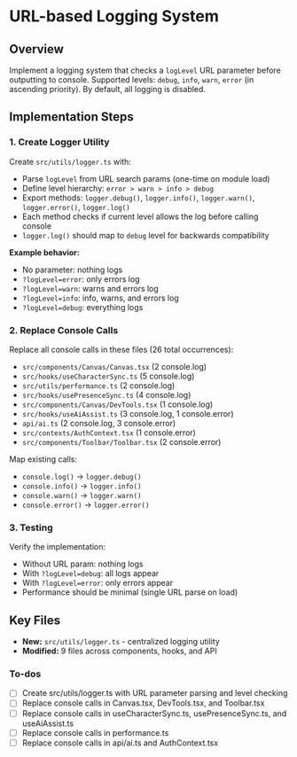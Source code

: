 <!-- 08720b48-2c09-47b0-a8f5-708b178c04c4 8cf82d23-e0e4-44e4-9f6b-39c9d845e72c -->
# URL-based Logging System

## Overview

Implement a logging system that checks a `logLevel` URL parameter before outputting to console. Supported levels: `debug`, `info`, `warn`, `error` (in ascending priority). By default, all logging is disabled.

## Implementation Steps

### 1. Create Logger Utility

Create `src/utils/logger.ts` with:

- Parse `logLevel` from URL search params (one-time on module load)
- Define level hierarchy: `error > warn > info > debug`
- Export methods: `logger.debug()`, `logger.info()`, `logger.warn()`, `logger.error()`, `logger.log()`
- Each method checks if current level allows the log before calling console
- `logger.log()` should map to `debug` level for backwards compatibility

**Example behavior:**

- No parameter: nothing logs
- `?logLevel=error`: only errors log
- `?logLevel=warn`: warns and errors log
- `?logLevel=info`: info, warns, and errors log
- `?logLevel=debug`: everything logs

### 2. Replace Console Calls

Replace all console calls in these files (26 total occurrences):

- `src/components/Canvas/Canvas.tsx` (2 console.log)
- `src/hooks/useCharacterSync.ts` (5 console.log)
- `src/utils/performance.ts` (2 console.log)
- `src/hooks/usePresenceSync.ts` (4 console.log)
- `src/components/Canvas/DevTools.tsx` (1 console.log)
- `src/hooks/useAiAssist.ts` (3 console.log, 1 console.error)
- `api/ai.ts` (2 console.log, 3 console.error)
- `src/contexts/AuthContext.tsx` (1 console.error)
- `src/components/Toolbar/Toolbar.tsx` (2 console.error)

Map existing calls:

- `console.log()` → `logger.debug()`
- `console.info()` → `logger.info()`
- `console.warn()` → `logger.warn()`
- `console.error()` → `logger.error()`

### 3. Testing

Verify the implementation:

- Without URL param: nothing logs
- With `?logLevel=debug`: all logs appear
- With `?logLevel=error`: only errors appear
- Performance should be minimal (single URL parse on load)

## Key Files

- **New:** `src/utils/logger.ts` - centralized logging utility
- **Modified:** 9 files across components, hooks, and API

### To-dos

- [ ] Create src/utils/logger.ts with URL parameter parsing and level checking
- [ ] Replace console calls in Canvas.tsx, DevTools.tsx, and Toolbar.tsx
- [ ] Replace console calls in useCharacterSync.ts, usePresenceSync.ts, and useAiAssist.ts
- [ ] Replace console calls in performance.ts
- [ ] Replace console calls in api/ai.ts and AuthContext.tsx